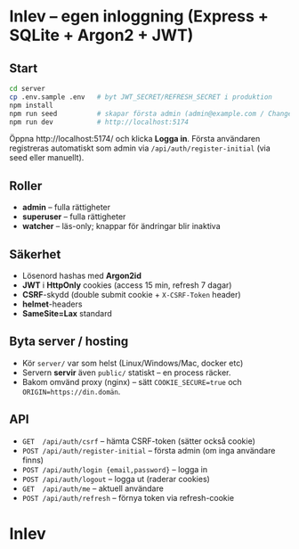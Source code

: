 # Inlev – egen inloggning (Express + SQLite + Argon2 + JWT)

## Start
```bash
cd server
cp .env.sample .env   # byt JWT_SECRET/REFRESH_SECRET i produktion
npm install
npm run seed          # skapar första admin (admin@example.com / ChangeMe!123)
npm run dev           # http://localhost:5174
```
Öppna http://localhost:5174/ och klicka **Logga in**.
Första användaren registreras automatiskt som admin via `/api/auth/register-initial` (via seed eller manuellt).

## Roller
- **admin** – fulla rättigheter
- **superuser** – fulla rättigheter
- **watcher** – läs-only; knappar för ändringar blir inaktiva

## Säkerhet
- Lösenord hashas med **Argon2id**
- **JWT** i **HttpOnly** cookies (access 15 min, refresh 7 dagar)
- **CSRF**-skydd (double submit cookie + `X-CSRF-Token` header)
- **helmet**-headers
- **SameSite=Lax** standard

## Byta server / hosting
- Kör `server/` var som helst (Linux/Windows/Mac, docker etc)
- Servern **servir** även `public/` statiskt – en process räcker.
- Bakom omvänd proxy (nginx) – sätt `COOKIE_SECURE=true` och `ORIGIN=https://din.domän`.

## API
- `GET  /api/auth/csrf` – hämta CSRF-token (sätter också cookie)
- `POST /api/auth/register-initial` – första admin (om inga användare finns)
- `POST /api/auth/login {email,password}` – logga in
- `POST /api/auth/logout` – logga ut (raderar cookies)
- `GET  /api/auth/me` – aktuell användare
- `POST /api/auth/refresh` – förnya token via refresh-cookie
# Inlev
